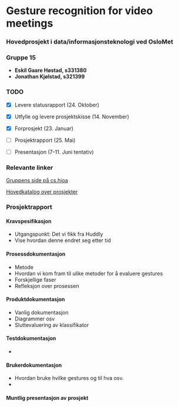 # Gesture recognition for video meetings
### Hovedprosjekt i data/informasjonsteknologi ved OsloMet

### Gruppe 15
- **Eskil Gaare Høstad, s331380**
- **Jonathan Kjølstad, s321399**

### TODO
- [x] Levere statusrapport (24. Oktober)
- [x] Utfylle og levere prosjektskisse (14. November)
- [x] Forprosjekt (23. Januar)
- [ ] Prosjektrapport (25. Mai)
- [ ] Presentasjon (7-11. Juni tentativ)


### Relevante linker
  <a href="https://www.student.cs.hioa.no/hovedprosjekter/2021/data/15/">Gruppens side på cs.hioa</a>
  
  <a href="https://www.cs.hioa.no/data/bachelorprosjekt//">Hovedkatalog over prosjekter</a>

### Prosjektrapport

#### Kravspesifikasjon
- Utgangspunkt: Det vi fikk fra Huddly
- Vise hvordan denne endret seg etter tid
#### Prosessdokumentasjon
- Metode
- Hvordan vi kom fram til ulike metoder for å evaluere gestures
- Forskjellige faser
- Refleksjon over prosessen
#### Produktdokumentasjon
- Vanlig dokumentasjon
- Diagrammer osv
- Sluttevaluering av klassifikator
#### Testdokumentasjon
- 
#### Brukerdokumentasjon
- Hvordan bruke hvilke gestures og til hva osv.
-
#### Muntlig presentasjon av prosjekt
